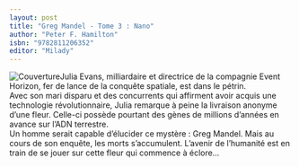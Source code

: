 ```yaml
---
layout: post
title: "Greg Mandel - Tome 3 : Nano"
author: "Peter F. Hamilton"
isbn: "9782811206352"
editor: "Milady"
---
```

![Couverture](/img/9782811206352.jpg)Julia Evans, milliardaire et directrice de la compagnie Event Horizon, fer de lance de la conquête spatiale, est dans le pétrin.  
Avec son mari disparu et des concurrents qui affirment avoir acquis une technologie révolutionnaire, Julia remarque à peine la livraison anonyme d’une fleur. Celle-ci possède pourtant des gènes de millions d’années en avance sur l’ADN terrestre.  
Un homme serait capable d’élucider ce mystère : Greg Mandel. Mais au cours de son enquête, les morts s’accumulent. L’avenir de l’humanité est en train de se jouer sur cette fleur qui commence à éclore…